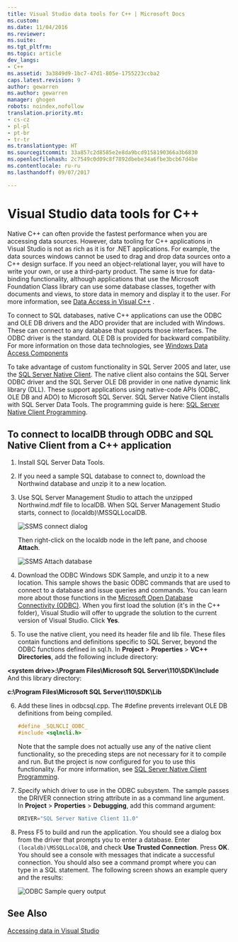 ```yaml
---
title: Visual Studio data tools for C++ | Microsoft Docs
ms.custom: 
ms.date: 11/04/2016
ms.reviewer: 
ms.suite: 
ms.tgt_pltfrm: 
ms.topic: article
dev_langs:
- C++
ms.assetid: 3a3849d9-1bc7-47d1-805e-1755223ccba2
caps.latest.revision: 9
author: gewarren
ms.author: gewarren
manager: ghogen
robots: noindex,nofollow
translation.priority.mt:
- cs-cz
- pl-pl
- pt-br
- tr-tr
ms.translationtype: HT
ms.sourcegitcommit: 33a857c2d8585e2e8da9bcd9158190366a3b6830
ms.openlocfilehash: 2c7549c0d09c8f7892dbebe34a6fbe3bcb67d4be
ms.contentlocale: ru-ru
ms.lasthandoff: 09/07/2017

---
```

# <a name="visual-studio-data-tools-for-c"></a>Visual Studio data tools for C++
Native C++ can often provide the fastest performance when you are accessing data sources. However, data tooling for C++ applications in Visual Studio is not as rich as it is for .NET applications. For example, the data sources windows cannot be used to drag and drop data sources onto a C++ design surface. If you need an object-relational layer, you will have to write your own, or use a third-party product.  The same is true for data-binding functionality, although applications that use the Microsoft Foundation Class library can use some database classes, together with documents and views, to store data in memory and display it to the user. For more information, see [Data Access in Visual C++](https://msdn.microsoft.com/en-us/library/7wtdsdkh.aspx) .  
  
 To connect to SQL databases, native C++ applications can use the ODBC and OLE DB drivers and the ADO provider that are included with Windows. These can connect to any database that supports those interfaces. The ODBC driver is the standard. OLE DB is provided for backward compatibility. For more information on those data technologies, see [Windows Data Access Components](https://msdn.microsoft.com/en-us/library/windows/desktop/aa968814\(v=vs.85\).aspx)  
  
 To take advantage of custom functionality in SQL Server 2005 and later, use the [SQL Server Native Client](https://msdn.microsoft.com/en-us/sqlserver/aa937733). The native client also contains the SQL Server ODBC driver and the SQL Server OLE DB provider in one native dynamic link library (DLL). These support applications using native-code APIs (ODBC, OLE DB and ADO) to Microsoft SQL Server.  SQL Server Native Client installs with SQL Server Data Tools. The programming guide is here: [SQL Server Native Client Programming](https://msdn.microsoft.com/en-us/library/ms130892.aspx).  
  
## <a name="to-connect-to-localdb-through-odbc-and-sql-native-client-from-a-c-application"></a>To connect to localDB through ODBC and SQL Native Client from a C++ application  
  
1.  Install SQL Server Data Tools.  
  
2.  If you need a sample SQL database to connect to, download the Northwind database and unzip it to a new location.  
  
3.  Use SQL Server Management Studio to attach the unzipped Northwind.mdf file to localDB. When SQL Server Management Studio starts, connect to (localdb)\MSSQLLocalDB.  
  
     ![SSMS connect dialog](../data-tools/media/raddata-ssms-connect-dialog.png "raddata SSMS connect dialog")  
  
     Then right-click on the localdb node in the left pane, and choose **Attach**.  
  
     ![SSMS Attach database](../data-tools/media/raddata-ssms-attach-database.png "raddata SSMS Attach database")  
  
4.  Download the ODBC Windows SDK Sample, and unzip it to a new location. This sample shows the basic ODBC commands that are used to connect to a database and issue queries and commands. You can learn more about those functions in the [Microsoft Open Database Connectivity (ODBC)](https://msdn.microsoft.com/en-us/library/windows/desktop/ms710252\(v=vs.85\).aspx). When you first load the solution (it's in the C++ folder), Visual Studio will offer to upgrade the solution to the current version of Visual Studio. Click **Yes**.  
  
5.  To use the native client, you need its header file and lib file. These files contain functions and definitions specific to SQL Server, beyond the ODBC functions defined in sql.h. In **Project** > **Properties** > **VC++ Directories**, add the following include directory:  
  
 **\<system drive>:\Program Files\Microsoft SQL Server\110\SDK\Include**     And this library directory:  
  
 **c:\Program Files\Microsoft SQL Server\110\SDK\Lib**  
  
6.  Add these lines in odbcsql.cpp. The #define prevents irrelevant OLE DB definitions from being compiled.  
  
    ```C++  
    #define _SQLNCLI_ODBC_  
    #include <sqlncli.h>  
    ```  
  
     Note that the sample does not actually use any of the native client functionality, so the preceding steps are not necessary for it to compile and run. But the project is now configured for you to use this functionality. For more information, see [SQL Server Native Client Programming](https://msdn.microsoft.com/en-us/library/ms130892\(v=sql.130\).aspx).  
  
7.  Specify which driver to use in the ODBC subsystem. The sample passes the DRIVER connection string attribute in as a command line argument. In **Project** > **Properties** > **Debugging**, add this command argument:  
  
    ```C++  
    DRIVER="SQL Server Native Client 11.0"  
    ```  
  
8.  Press F5 to build and run the application. You should see a dialog box from the driver that prompts you to enter a database. Enter `(localdb)\MSSQLLocalDB`, and check **Use Trusted Connection**. Press **OK**. You should see a console with messages that indicate a successful connection. You should also see a command prompt where you can type in a SQL statement. The following screen shows an example query and the results:  
  
     ![ODBC Sample query output](../data-tools/media/raddata-odbc-sample-query-output.png "raddata ODBC Sample query output")  
  
## <a name="see-also"></a>See Also  
 [Accessing data in Visual Studio](../data-tools/accessing-data-in-visual-studio.md)
